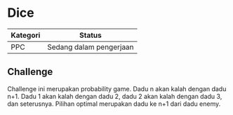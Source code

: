 # Dice #

Kategori  |Status
----------|-----------------------
PPC       |Sedang dalam pengerjaan

Challenge
---------
Challenge ini merupakan probability game. Dadu n akan kalah dengan dadu n+1. Dadu 1 akan kalah dengan dadu 2, dadu 2 akan kalah dengan dadu 3, dan seterusnya. Pilihan optimal merupakan dadu ke n+1 dari dadu enemy.
